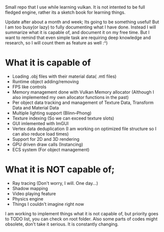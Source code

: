 Small repo that I use while learning vulkan. It is not intented to be full fledged engine, rather its a sketch book for learning things.

Update after about a month and week; Its going to be something useful! But I am too busy(or lazy) to fully documenting what I have done.
Instead I will summarize what it is capable of, and document it on my free time. But I want to remind that even simple task are requiring 
deep knowledge and research, so I will count them as feature as well :^)

# What it is capable of
- Loading .obj files with their material data( .mtl files)
- Runtime object adding/removing
- FPS like controls
- Memory management done with Vulkan Memory allocator (Although I also implemented my own allocator functions in the past)
- Per object data tracking and management of Texture Data, Transform Data and Material Data
- Multiple lighting support (Blinn–Phong) 
- Texture indexing (So we can exceed texture slots)
- GUI imlemented with ImGUI
- Vertex data deduplication (I am working on optimized file structure so I can also reduce load times)
- Support for 2D and 3D rendering
- GPU driven draw calls (Instancing)
- ECS system (For object management)

# What it is NOT capable of;
- Ray tracing (Don't worry, I will. One day...)
- Shadow mapping
- Video playing feature
- Physics engine
- Things I couldn't imagine right now

I am working to implement things what it is not capable of, but priority goes to TODO list, you can check on root folder.
Also some parts of codes might obsolete, don't take it serious. It is constantly changing.  
